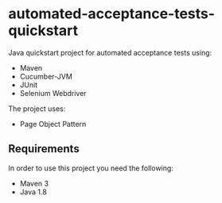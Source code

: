 # automated-acceptance-tests-quickstart

Java quickstart project for automated acceptance tests using: 
* Maven
* Cucumber-JVM
* JUnit
* Selenium Webdriver

The project uses:
* Page Object Pattern

## Requirements

In order to use this project you need the following:
* Maven 3
* Java 1.8